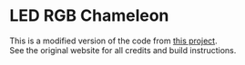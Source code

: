 # LED RGB Chameleon

This is a modified version of the code from [this project](https://www.instructables.com/Electronic-Chameleon/).  
See the original website for all credits and build instructions.
